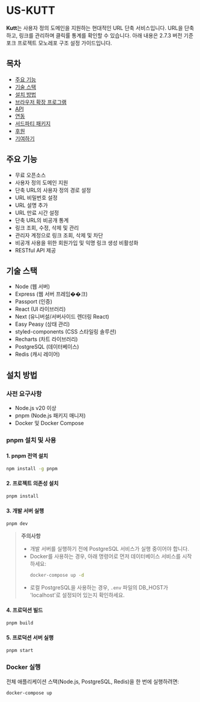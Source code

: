 # US-KUTT

**Kutt**는 사용자 정의 도메인을 지원하는 현대적인 URL 단축 서비스입니다. URL을 단축하고, 링크를 관리하며 클릭률 통계를 확인할 수 있습니다. 아래 내용은 2.7.3 버전 기준 포크 프로젝트 모노레포 구조 설정 가이드입니다.

## 목차

- [주요 기능](#주요-기능)
- [기술 스택](#기술-스택)
- [설치 방법](#설치-방법)
- [브라우저 확장 프로그램](#브라우저-확장-프로그램)
- [API](#api)
- [연동](#연동)
- [서드파티 패키지](#서드파티-패키지)
- [후원](#후원)
- [기여하기](#기여하기)

## 주요 기능

- 무료 오픈소스
- 사용자 정의 도메인 지원
- 단축 URL의 사용자 정의 경로 설정
- URL 비밀번호 설정
- URL 설명 추가
- URL 만료 시간 설정
- 단축 URL의 비공개 통계
- 링크 조회, 수정, 삭제 및 관리
- 관리자 계정으로 링크 조회, 삭제 및 차단
- 비공개 사용을 위한 회원가입 및 익명 링크 생성 비활성화
- RESTful API 제공

## 기술 스택

- Node (웹 서버)
- Express (웹 서버 프레임��크)
- Passport (인증)
- React (UI 라이브러리)
- Next (유니버설/서버사이드 렌더링 React)
- Easy Peasy (상태 관리)
- styled-components (CSS 스타일링 솔루션)
- Recharts (차트 라이브러리)
- PostgreSQL (데이터베이스)
- Redis (캐시 레이어)

## 설치 방법

### 사전 요구사항
- Node.js v20 이상
- pnpm (Node.js 패키지 매니저)
- Docker 및 Docker Compose

### pnpm 설치 및 사용

#### 1. pnpm 전역 설치
```bash
npm install -g pnpm
```

#### 2. 프로젝트 의존성 설치
```bash
pnpm install
```

#### 3. 개발 서버 실행
```bash
pnpm dev
```

> **주의사항**
> - 개발 서버를 실행하기 전에 PostgreSQL 서비스가 실행 중이어야 합니다.
> - Docker를 사용하는 경우, 아래 명령어로 먼저 데이터베이스 서비스를 시작하세요:
>   ```bash
>   docker-compose up -d
>   ```
> - 로컬 PostgreSQL을 사용하는 경우, `.env` 파일의 DB_HOST가 'localhost'로 설정되어 있는지 확인하세요.

#### 4. 프로덕션 빌드
```bash
pnpm build
```

#### 5. 프로덕션 서버 실행
```bash
pnpm start
```

### Docker 실행
전체 애플리케이션 스택(Node.js, PostgreSQL, Redis)을 한 번에 실행하려면:
```bash
docker-compose up
```